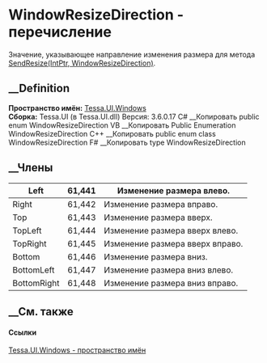 # WindowResizeDirection - перечисление
Значение, указывающее направление изменения размера для метода
[SendResize(IntPtr,
WindowResizeDirection)](M_Tessa_UI_Windows_WindowHelper_SendResize.htm).
## __Definition
 **Пространство имён:** [Tessa.UI.Windows](N_Tessa_UI_Windows.htm)  
 **Сборка:** Tessa.UI (в Tessa.UI.dll) Версия: 3.6.0.17
C# __Копировать
     public enum WindowResizeDirection
VB __Копировать
     Public Enumeration WindowResizeDirection
C++ __Копировать
     public enum class WindowResizeDirection
F# __Копировать
     type WindowResizeDirection
##  __Члены
Left| 61,441|  Изменение размера влево.  
---|---|---  
Right| 61,442|  Изменение размера вправо.  
Top| 61,443|  Изменение размера вверх.  
TopLeft| 61,444|  Изменение размера вверх влево.  
TopRight| 61,445|  Изменение размера вверх вправо.  
Bottom| 61,446|  Изменение размера вниз.  
BottomLeft| 61,447|  Изменение размера вниз влево.  
BottomRight| 61,448|  Изменение размера вниз вправо.  
## __См. также
#### Ссылки
[Tessa.UI.Windows - пространство имён](N_Tessa_UI_Windows.htm)
